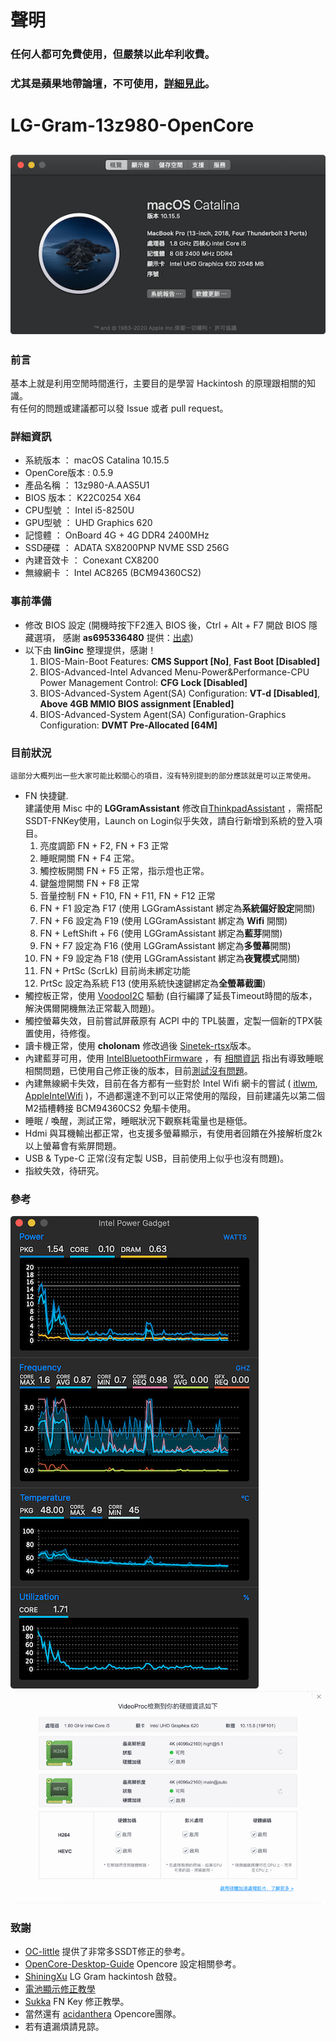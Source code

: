 # 聲明
### 任何人都可免費使用，但嚴禁以此牟利收費。
### 尤其是蘋果地帶論壇，不可使用，[詳細見此](garbage.md)。
# LG-Gram-13z980-OpenCore
![Hackintosh](Images/os.png)
-
### 前言
基本上就是利用空閒時間進行，主要目的是學習 Hackintosh 的原理跟相關的知識。  
有任何的問題或建議都可以發 Issue 或者 pull request。
### 詳細資訊
+ 系統版本 ： macOS Catalina 10.15.5
+ OpenCore版本 : 0.5.9
+ 產品名稱 ： 13z980-A.AAS5U1
+ BIOS 版本： K22C0254 X64
+ CPU型號 ： Intel i5-8250U
+ GPU型號 ： UHD Graphics 620
+ 記憶體 ： OnBoard 4G + 4G DDR4 2400MHz
+ SSD硬碟 ： ADATA SX8200PNP NVME SSD 256G
+ 內建音效卡 ： Conexant CX8200
+ 無線網卡 ： Intel AC8265 (BCM94360CS2)

### 事前準備
+ 修改 BIOS 設定 (開機時按下F2進入 BIOS 後，Ctrl + Alt + F7 開啟 BIOS 隱藏選項， 感謝 **as695336480** 提供：[出處](https://github.com/capricornlee/LG-Gram13-Z990/issues/7#issue-624133249))   
+ 以下由 **linGinc** 整理提供，感謝！
	1. BIOS-Main-Boot Features: **CMS Support [No]**, **Fast Boot [Disabled]**
	2. BIOS-Advanced-Intel Advanced Menu-Power&Performance-CPU Power Management Control: **CFG Lock [Disabled]**
	3. BIOS-Advanced-System Agent(SA) Configuration: **VT-d [Disabled]**,  **Above 4GB MMIO BIOS assignment [Enabled]**
	4. BIOS-Advanced-System Agent(SA) Configuration-Graphics Configuration: **DVMT Pre-Allocated [64M]**
	
### 目前狀況
	這部分大概列出一些大家可能比較關心的項目，沒有特別提到的部分應該就是可以正常使用。
+ FN 快捷鍵.  
	建議使用 Misc 中的 **LGGramAssistant** 修改自[ThinkpadAssistant](https://github.com/MSzturc/ThinkpadAssistant) ，需搭配SSDT-FNKey使用，Launch on Login似乎失效，請自行新增到系統的登入項目。
	1. 亮度調節 FN + F2, FN + F3 正常
	2. 睡眠開關 FN + F4 正常。
	3. 觸控板開關 FN + F5 正常，指示燈也正常。
	4. 鍵盤燈開關 FN + F8 正常
	5. 音量控制 FN + F10, FN + F11, FN + F12 正常
	6. FN + F1 設定為 F17 (使用 LGGramAssistant 綁定為**系統偏好設定**開關)
	7. FN + F6 設定為 F19 (使用 LGGramAssistant 綁定為 **Wifi** 開關)
	8. FN + LeftShift + F6 (使用 LGGramAssistant 綁定為**藍芽**開關) 
	9. FN + F7 設定為 F16 (使用 LGGramAssistant 綁定為**多螢幕**開關)
	10. FN + F9 設定為 F18 (使用 LGGramAssistant 綁定為**夜覽模式**開關) 
	11. FN + PrtSc (ScrLk) 目前尚未綁定功能
	12. PrtSc 設定為系統 F13 (使用系統快速鍵綁定為**全螢幕截圖**) 
+ 觸控板正常，使用 [VoodooI2C](https://github.com/VoodooI2C/VoodooI2C) 驅動 (自行編譯了延長Timeout時間的版本，解決偶爾開機無法正常載入問題)。
+ 觸控螢幕失效，目前嘗試屏蔽原有 ACPI 中的 TPL裝置，定製一個新的TPX裝置使用，待修復。
+ 讀卡機正常，使用 **cholonam** 修改過後 [Sinetek-rtsx](https://github.com/cholonam/Sinetek-rtsx)版本。
+ 內建藍芽可用，使用 [IntelBluetoothFirmware](https://github.com/zxystd/IntelBluetoothFirmware) ，有 [相關資訊](https://github.com/daliansky/XiaoMi-Pro-Hackintosh/wiki/Work-Around-with-Bluetooth) 指出有導致睡眠相關問題，已使用自己修正後的版本，目前[測試沒有問題](https://github.com/zxystd/IntelBluetoothFirmware/issues/127#issuecomment-648935657)。
+ 內建無線網卡失效，目前在各方都有一些對於 Intel Wifi 網卡的嘗試 ( [itlwm](https://github.com/zxystd/itlwm), [AppleIntelWifi](https://github.com/AppleIntelWifi/adapter) )，不過都還達不到可以正常使用的階段，目前建議先以第二個M2插槽轉接 BCM94360CS2 免驅卡使用。
+ 睡眠 / 喚醒，測試正常，睡眠狀況下觀察耗電量也是極低。
+ Hdmi 與耳機輸出都正常，也支援多螢幕顯示，有使用者回饋在外接解析度2k以上螢幕會有紫屏問題。
+ USB & Type-C 正常(沒有定製 USB，目前使用上似乎也沒有問題)。
+ 指紋失效，待研究。

### 參考
![CPU](Images/cpu.png)
![GPU](Images/gpu.png)

### 致謝
+ [OC-little](https://github.com/daliansky/OC-little) 提供了非常多SSDT修正的參考。
+ [OpenCore-Desktop-Guide](https://dortania.github.io/OpenCore-Desktop-Guide/) Opencore 設定相關參考。
+ [ShiningXu](https://github.com/ShiningXu/LG-Gram-macOS) LG Gram hackintosh 啟發。
+ [電池顯示修正教學](https://xstar-dev.github.io/hackintosh_advanced/Guide_For_Battery_Hotpatch.html#%E5%89%8D%E8%A8%80)
+ [Sukka](https://blog.skk.moe/post/ssdt-map-fn-shortcuts/) FN Key 修正教學。
+ 當然還有 [acidanthera](https://github.com/acidanthera) Opencore團隊。
+ 若有遺漏煩請見諒。